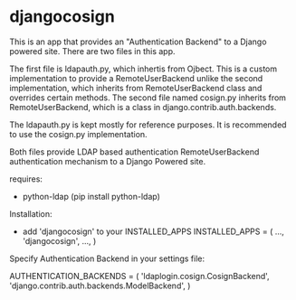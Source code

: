 djangocosign
============

This is an app that provides an "Authentication Backend" to a Django powered site. There are two files in this 
app.

The first file is ldapauth.py, which inhertis from Ojbect. This is a custom implementation to provide a RemoteUserBackend unlike the second implementation, which inherits from RemoteUserBackend class and overrides certain methods.
The second file named cosign.py inherits from RemoteUserBackend, which is a class in django.contrib.auth.backends.

The ldapauth.py is kept mostly for reference purposes. It is recommended to use the cosign.py implementation.

Both files provide LDAP based authentication RemoteUserBackend authentication mechanism to a Django Powered site.

requires:
* python-ldap (pip install python-ldap)

Installation:
* add 'djangocosign' to your INSTALLED_APPS
    INSTALLED_APPS = (
        ...,
        'djangocosign',
        ...,
    )

Specify Authentication Backend in your settings file:

AUTHENTICATION_BACKENDS = (
    'ldaplogin.cosign.CosignBackend',
    'django.contrib.auth.backends.ModelBackend',
)
